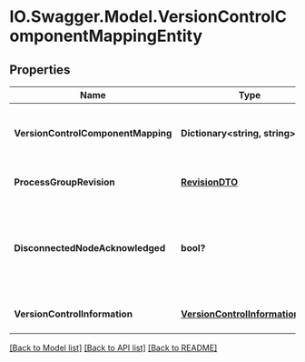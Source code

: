 # IO.Swagger.Model.VersionControlComponentMappingEntity
## Properties

Name | Type | Description | Notes
------------ | ------------- | ------------- | -------------
**VersionControlComponentMapping** | **Dictionary&lt;string, string&gt;** | The mapping of Versioned Component Identifiers to instance ID&#39;s | [optional] 
**ProcessGroupRevision** | [**RevisionDTO**](RevisionDTO.md) | The revision of the Process Group | [optional] 
**DisconnectedNodeAcknowledged** | **bool?** | Acknowledges that this node is disconnected to allow for mutable requests to proceed. | [optional] 
**VersionControlInformation** | [**VersionControlInformationDTO**](VersionControlInformationDTO.md) | The Version Control information | [optional] 

[[Back to Model list]](../README.md#documentation-for-models) [[Back to API list]](../README.md#documentation-for-api-endpoints) [[Back to README]](../README.md)

